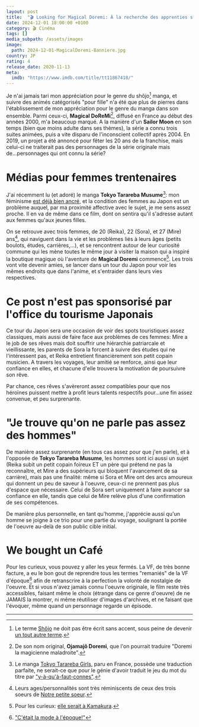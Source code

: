 ```yaml
---
layout: post
title:  "🎬 Looking for Magical Doremi: À la recherche des apprenties sorcières"
date: 2024-12-01 18:00:00 +0100
category: 🎬 Cinéma
tags: []
media_subpath: /assets/images
image:
  path: 2024-12-01-MagicalDoremi-Banniere.jpg
country: JP
rating: 4
release_date: 2020-11-13
meta:
  imdb: "https://www.imdb.com/title/tt11867418/"
---
```


Je n'ai jamais tari mon appréciation pour le genre du shôjo[^1] manga, et suivre des animés catégorisés "pour fille" n'a été que plus de pierres dans l'établissement de mon appréciation pour le genre du manga dans son ensemble. Parmi ceux-ci, **Magical DoReMi**[^2], diffusé en France au début des années 2000, m'a beaucoup marqué. A la manière d'un **Sailor Moon** en son temps (bien que moins adulte dans ses thèmes), la série a connu trois suites animées, puis a vite disparu de l'inconscient collectif après 2004. En 2019, un projet a été annoncé pour fêter les 20 ans de la franchise, mais celui-ci ne traiterait pas des personnages de la série originale mais de...personnages qui ont connu la série?

# Médias pour femmes trentenaires

J'ai récemment lu (et adoré) le manga **Tokyo Tarareba Musume**[^3]: mon féminisme [est déjà bien ancré](/posts/reinventer-lamour/), et la condition des femmes au Japon est un problème auquel, par ma proximité affective avec le sujet, je me sens assez proche. Il en va de même dans ce film, dont on sentira qu'il s'adresse autant aux femmes qu'aux jeunes filles.

On se retrouve avec trois femmes, de 20 (Reika), 22 (Sora), et 27 (Mire) ans[^4], qui naviguent dans la vie et les problèmes liés à leurs âges (petits boulots, études, carrières,...), et se rencontrent autour de leur curiosité commune qui les mène toutes le même jour à visiter la maison qui a inspiré la boutique magique où l'aventure de **Magical Doremi** commence[^5]. Les trois vont vite devenir amies, se lancer dans un tour du Japon pour voir les mêmes endroits que dans l'anime, et s'entraider dans leurs vies respectives.

# Ce post n'est pas sponsorisé par l'office du tourisme Japonais

Ce tour du Japon sera une occasion de voir des spots touristiques assez classiques, mais aussi de faire face aux problèmes de ces femmes: Mire a le job de ses rêves mais doit souffrir une hiérarchie patriarcale et vieillissante, les parents de Sora la forcent à suivre des études qui ne l'intéressent pas, et Reika entretient financièrement son petit copain musicien. A travers les voyages, leur amitié se renforce, ainsi que leur confiance en elles, et chacune d'elle trouvera la motivation de poursuivre son rêve.

Par chance, ces rêves s'avèreront assez compatibles pour que nos héroïnes puissent mettre à profit leurs talents respectifs pour...une fin assez convenue, et peu surprenante.

# "Je trouve qu'on ne parle pas assez des hommes"

De manière assez surprenante (en tous cas assez pour que j'en parle), et à l'opposée de **Tokyo Tarareba Musume**, les hommes sont ici aussi un sujet (Reika subit un petit copain foireux ET un père qui prétend ne pas la reconnaître, et Mire a des supérieurs qui bloquent l'avancement de sa carrière), mais pas une finalité: même si Sora et Mire ont des arcs amoureux qui donnent un peu de saveur à l'oeuvre, ceux-ci ne prennent pas plus d'espace que nécessaire. Celui de Sora sert uniquement à faire avancer sa confiance en elle, tandis que celui de Mire relève plus d'une confirmation de ses compétences.

De manière plus personnelle, en tant qu'homme, j'apprécie aussi qu'un homme se joigne à ce trio pour une partie du voyage, soulignant la portée de l'oeuvre au-delà de son public cible initial.

# We bought un Café

Pour les curieux, vous pouvez y aller les yeux fermés. La VF, de très bonne facture, a eu le bon gout de reprendre tous les termes "remaniés" de la VF d'époque[^6] afin de retranscrire à la perfection la volonté de nostalgie de l'oeuvre. Et si vous n'avez jamais connu l'oeuvre originale, le film reste très accessibles, faisant même le choix (étrange dans ce genre d'oeuvre) de ne JAMAIS la montrer, ni même réutiliser d'images d'archives, et ne faisant que l'évoquer, même quand un personnage regarde un épisode.

* * *
[^1]: Le terme [<i class="fab fa-wikipedia-w"></i> Shôjo](https://fr.wikipedia.org/wiki/Sh%C5%8Djo) ne doit pas être écrit sans accent, sous peine de devenir [<i class="fab fa-wikipedia-w"></i> un tout autre terme](https://en.wiktionary.org/wiki/%E3%81%97%E3%82%87%E3%81%98%E3%82%87).
[^2]: De son nom original, **Ojamajô Doremi**, que l'on pourrait traduire "Doremi la magicienne maladroite".
[^3]: Le manga [<i class="fab fa-wikipedia-w"></i> Tokyo Tarareba Girls](https://fr.wikipedia.org/wiki/Tokyo_Tarareba_Girls), paru en France, possède une traduction parfaite, ne serait-ce que pour le génie d'avoir traduit le jeu du mot du titre par [<i class="fab fa-x-twitter"></i> "y-à-qu'à-faut-connes"](https://x.com/julienbouvard/status/1357299210564079616).
[^4]: Leurs ages/personnalités sont très réminiscents de ceux des trois soeurs de [<i class="fab fa-wikipedia-w"></i> Notre petite soeur](https://fr.wikipedia.org/wiki/Notre_petite_s%C5%93ur).
[^5]: Pour les curieux: [<i class="fab fa-x-twitter"></i> elle serait à Kamakura](https://x.com/ojasan1129/status/1382620881201950722).
[^6]: [<i class="fab fa-youtube"></i> "C'était la mode à l'époque!"](https://www.youtube.com/watch?v=1PBjrA7YsmU)
